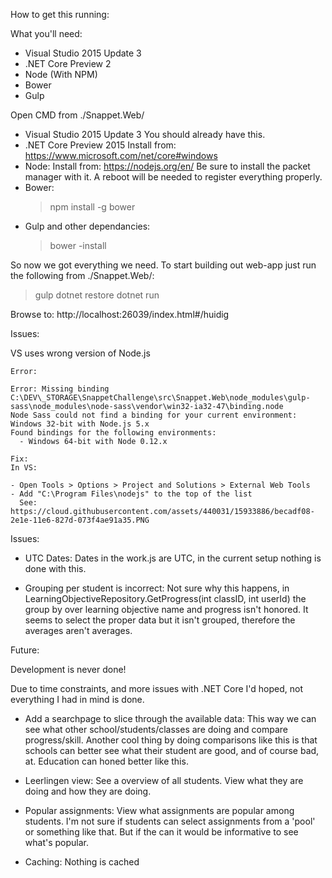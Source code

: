 How to get this running:

What you'll need:

 - Visual Studio 2015 Update 3
 - .NET Core Preview 2
 - Node (With NPM)
 - Bower
 - Gulp
 
Open CMD from ./Snappet.Web/

 - Visual Studio 2015 Update 3
   You should already have this.
 - .NET Core Preview 2015
   Install from: https://www.microsoft.com/net/core#windows
 - Node:
   Install from: https://nodejs.org/en/
   Be sure to install the packet manager with it.
   A reboot will be needed to register everything properly.
 - Bower:
   > npm install -g bower
 - Gulp and other dependancies:
   > bower -install
   
So now we got everything we need. To start building out web-app just run the following from ./Snappet.Web/:

> gulp
> dotnet restore
> dotnet run

Browse to: http://localhost:26039/index.html#/huidig

Issues:

VS uses wrong version of Node.js

	Error:

	Error: Missing binding C:\DEV\_STORAGE\SnappetChallenge\src\Snappet.Web\node_modules\gulp-sass\node_modules\node-sass\vendor\win32-ia32-47\binding.node
	Node Sass could not find a binding for your current environment: Windows 32-bit with Node.js 5.x
	Found bindings for the following environments:
	  - Windows 64-bit with Node 0.12.x

	Fix:
	In VS:
	
	- Open Tools > Options > Project and Solutions > External Web Tools
	- Add "C:\Program Files\nodejs" to the top of the list
	  See: https://cloud.githubusercontent.com/assets/440031/15933886/becadf08-2e1e-11e6-827d-073f4ae91a35.PNG

Issues:

 - UTC Dates:
   Dates in the work.js are UTC, in the current setup nothing is done with this.
   
 - Grouping per student is incorrect:
   Not sure why this happens, in LearningObjectiveRepository.GetProgress(int classID, int userId) the group by over learning objective name and progress
   isn't honored. It seems to select the proper data but it isn't grouped, therefore the averages aren't averages.

Future:

Development is never done!

Due to time constraints, and more issues with .NET Core I'd hoped, not everything I had in mind is done.

 - Add a searchpage to slice through the available data:
   This way we can see what other school/students/classes are doing and compare progress/skill.
   Another cool thing by doing comparisons like this is that schools can better see what their student are good,
   and of course bad, at. Education can honed better like this.
   
 - Leerlingen view:
   See a overview of all students. View what they are doing and how they are doing.
   
 - Popular assignments:
   View what assignments are popular among students.
   I'm not sure if students can select assignments from a 'pool' or something like that. But if the can it would be informative to
   see what's popular.
   
 - Caching:
   Nothing is cached